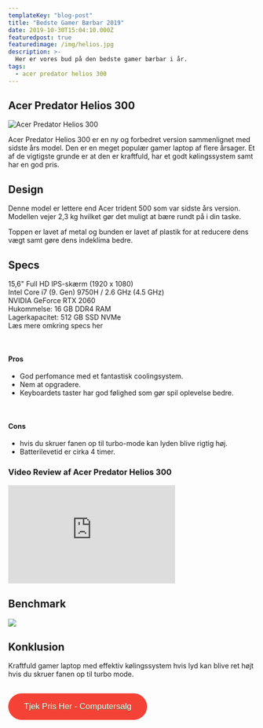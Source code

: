 ```yaml
---
templateKey: "blog-post"
title: "Bedste Gamer Bærbar 2019"
date: 2019-10-30T15:04:10.000Z
featuredpost: true
featuredimage: /img/helios.jpg
description: >-
  Her er vores bud på den bedste gamer bærbar i år.
tags:
  - acer predator helios 300
---
```


## Acer Predator Helios 300

![Acer Predator Helios 300](/img/helios.jpg)

Acer Predator Helios 300 er en ny og forbedret version sammenlignet med sidste års model. Den er en meget populær gamer laptop af flere årsager. Et af de vigtigste grunde er at den er kraftfuld, har et godt kølingssystem samt har en god pris.

## Design

Denne model er lettere end Acer trident 500 som var sidste års version. Modellen vejer 2,3 kg hvilket gør det muligt at bære rundt på i din taske.

Toppen er lavet af metal og bunden er lavet af plastik for at reducere dens vægt samt gøre dens indeklima bedre.

## Specs

15,6" Full HD IPS-skærm (1920 x 1080) <br>
Intel Core i7 (9. Gen) 9750H / 2.6 GHz (4.5 GHz)<br>
NVIDIA GeForce RTX 2060 <br>
Hukommelse: 16 GB DDR4 RAM <br>
Lagerkapacitet: 512 GB SSD NVMe <br>
<a href="https://www.computersalg.dk/i/5626784/acer-predator-helios-300-ph315-52?sq=acer%20helios%20&utm_source=adtraction&utm_medium=affiliate&utm_campaign=adtraction&at_gd=4274E08D2B30453B4372FC9F60FBC133D9632539#specsarea" target="_blank" style="text-decoration: none;">Læs mere omkring specs her</a>

<br>

#### Pros

- God perfomance med et fantastisk coolingsystem.
- Nem at opgradere.
- Keyboardets taster har god følighed som gør spil oplevelse bedre.

<br>

#### Cons

- hvis du skruer fanen op til turbo-mode kan lyden blive rigtig høj.
- Batterilevetid er cirka 4 timer.

### Video Review af Acer Predator Helios 300

<div style="position: relative
        paddingBottom: 56.25% /* 16:9 */,
        paddingTop: 25,
        height: 0">

 <iframe width="340" height="200" style="          position: absolute,
          top: 0,
          left: 0,
          width: 100%,
          height: 100%"
src="https://www.youtube.com/embed/OwbbyaRvHFE" SameSite=None
frameborder="0" 
allow="accelerometer; autoplay; encrypted-media; gyroscope; picture-in-picture" 
allowfullscreen></iframe>
</div>

## Benchmark

<img src="/img/benchmark-helios.png" sizes="891x471">

<br>

## Konklusion

Kraftfuld gamer laptop med effektiv kølingssystem hvis lyd kan blive ret højt hvis du skruer fanen op til turbo mode.

<br>

<div class="has-text-centered">
<a href="https://track.adtraction.com/t/t?a=1319510587&as=1433021260&t=2&tk=1&url=https://www.computersalg.dk/i/5626784/acer-predator-helios-300-ph315-52?sq=acer+predator+H
" target="_blank"  style="background-color:#f44336; 
	border-radius:28px;
	border:1px solid #f44336;
	display:inline-block;
	cursor:pointer;
	color:#ffffff;
	font-family:Arial;
	font-size:17px;
	padding:16px 31px;
	text-decoration:none;
	text-shadow:0px 1px 0px #2f6627;" >Tjek Pris Her - Computersalg</a>
</div>

